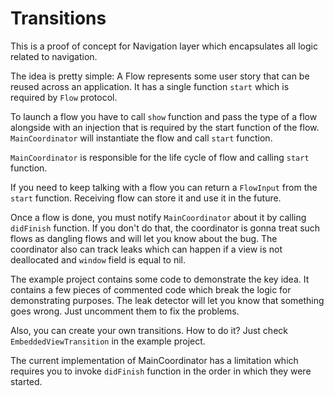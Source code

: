 # Transitions

This is a proof of concept for Navigation layer which encapsulates all logic related to navigation.

The idea is pretty simple: 
A Flow represents some user story that can be reused across an application.
It has a single function `start` which is required by `Flow` protocol.

To launch a flow you have to call `show` function and pass the type of a flow alongside with an injection that is required by the start function of the flow.
`MainCoordinator` will instantiate the flow and call `start` function.

`MainCoordinator` is responsible for the life cycle of flow and calling `start` function.

If you need to keep talking with a flow you can return a `FlowInput` from the `start` function. Receiving flow can store it and use it in the future.

Once a flow is done, you must notify `MainCoordinator` about it by calling `didFinish` function.
If you don't do that, the coordinator is gonna treat such flows as dangling flows and will let you know about the bug.
The coordinator also can track leaks which can happen if a view is not deallocated and `window` field is equal to nil.

The example project contains some code to demonstrate the key idea. 
It contains a few pieces of commented code which break the logic for demonstrating purposes.
The leak detector will let you know that something goes wrong.
Just uncomment them to fix the problems.

Also, you can create your own transitions. How to do it? Just check `EmbeddedViewTransition` in the example project.

The current implementation of MainCoordinator has a limitation which requires you to invoke `didFinish` function in the order in which they were started.
